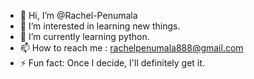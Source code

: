 - 👋 Hi, I’m @Rachel-Penumala
- 👀 I’m interested in learning new things.
- 🌱 I’m currently learning python.
- 📫 How to reach me : rachelpenumala888@gmail.com
- ⚡ Fun fact: Once I decide, I'll definitely get it.

<!---
Rachel-p88/Rachel-p88 is a ✨ special ✨ repository because its `README.md` (this file) appears on your GitHub profile.
You can click the Preview link to take a look at your changes.
--->
